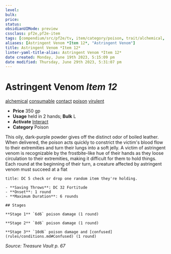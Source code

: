 ```yaml
---
level:
bulk:
price:
status:
obsidianUIMode: preview
cssclass: pf2e,pf2e-item
tags: [compendium/src/pf2e/tv, item/category/poison, trait/alchemical, trait/consumable, trait/contact, trait/poison, trait/virulent]
aliases: [Astringent Venom *Item 12*, "Astringent Venom"]
title: Astringent Venom *Item 12*
linter-yaml-title-alias: Astringent Venom *Item 12*
date created: Monday, June 19th 2023, 5:15:09 pm
date modified: Thursday, June 29th 2023, 5:31:07 pm
---
```


# Astringent Venom *Item 12*

[alchemical](rules/traits/alchemical.md) [consumable](rules/traits/consumable.md) [contact](rules/traits/contact.md) [poison](rules/traits/poison.md) [virulent](rules/traits/virulent.md)  

- **Price** 350 gp
- **Usage** held in 2 hands; **Bulk** L
- **Activate** [Interact](rules/actions/interact.md)
- **Category** Poison

This oily, dark-purple powder gives off the distinct odor of boiled leather. When delivered, the poison acts quickly to constrict the victim's blood flow to their extremities and turn their lungs into a soft jelly. A victim of astringent venom is recognizable by the frostbite-like hue of their hands as they loose circulation to their extremities, making it difficult for them to hold things. Each round at the beginning of their turn, a creature affected by astringent venom must succeed at a flat

```ad-inline-affliction
title: DC 5 check or drop one random item they're holding.

- **Saving Throws**: DC 32 Fortitude
- **Onset**: 1 round
- **Maximum Duration**: 6 rounds

## Stages

**Stage 1** `6d6` poison damage (1 round)

**Stage 2** `8d6` poison damage (1 round)

**Stage 3** `10d6` poison damage and [confused](rules/conditions.md#Confused) (1 round)
```

*Source: Treasure Vault p. 67*
